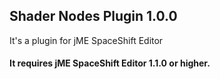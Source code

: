## Shader Nodes Plugin 1.0.0

It's a plugin for jME SpaceShift Editor 

#### It requires jME SpaceShift Editor 1.1.0 or higher.